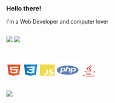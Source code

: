 ### Hello there!

I'm a Web Developer and computer lover



##
<div style="display= inline_block">
  <img height="170em"src="https://github-readme-stats.vercel.app/api?username=CastroGabriel-hub&show_icons=true&theme=dracula&include_all_commits=true&count_private=true">
  <img height="170em" src="https://github-readme-stats.vercel.app/api/top-langs/?username=CastroGabriel-hub&layout=compact&langs_count=7&theme=dracula">
</div>

##
  
  <div style="display: inline_block"><br>
    <img align="center" alt="Castro-HTML" height="30" width="40" src="https://raw.githubusercontent.com/devicons/devicon/master/icons/html5/html5-original.svg">
    <img align="center" alt="Castro-CSS" height="30" width="40" src="https://raw.githubusercontent.com/devicons/devicon/master/icons/css3/css3-original.svg">
    <img align="center" alt="Castro-Js" height="30" width="40" src="https://raw.githubusercontent.com/devicons/devicon/master/icons/javascript/javascript-plain.svg">
    <img align="center" alt="Castro-PHP" height="50" width="60" src="https://raw.githubusercontent.com/devicons/devicon/master/icons/php/php-plain.svg">
    <img align="center" alt="Castro-Java" height="35" width="45" src="https://raw.githubusercontent.com/devicons/devicon/master/icons/java/java-plain.svg">
  </div>

##

<img src="http://4.bp.blogspot.com/-uYCfJl9o3yM/VQmCfEa8vlI/AAAAAAAANyA/m4tiJ8ulUB4/s1600/Ryu%2B6.gif">
